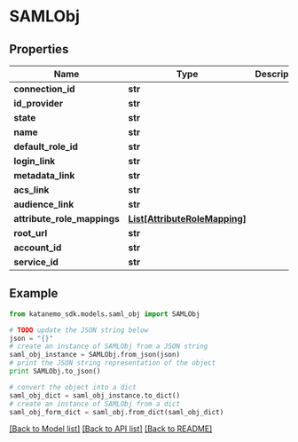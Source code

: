 # SAMLObj


## Properties
Name | Type | Description | Notes
------------ | ------------- | ------------- | -------------
**connection_id** | **str** |  | [optional] 
**id_provider** | **str** |  | 
**state** | **str** |  | [optional] 
**name** | **str** |  | [optional] 
**default_role_id** | **str** |  | 
**login_link** | **str** |  | [optional] 
**metadata_link** | **str** |  | [optional] 
**acs_link** | **str** |  | [optional] 
**audience_link** | **str** |  | [optional] 
**attribute_role_mappings** | [**List[AttributeRoleMapping]**](AttributeRoleMapping.md) |  | [optional] 
**root_url** | **str** |  | [optional] 
**account_id** | **str** |  | 
**service_id** | **str** |  | 

## Example

```python
from katanemo_sdk.models.saml_obj import SAMLObj

# TODO update the JSON string below
json = "{}"
# create an instance of SAMLObj from a JSON string
saml_obj_instance = SAMLObj.from_json(json)
# print the JSON string representation of the object
print SAMLObj.to_json()

# convert the object into a dict
saml_obj_dict = saml_obj_instance.to_dict()
# create an instance of SAMLObj from a dict
saml_obj_form_dict = saml_obj.from_dict(saml_obj_dict)
```
[[Back to Model list]](../README.md#documentation-for-models) [[Back to API list]](../README.md#documentation-for-api-endpoints) [[Back to README]](../README.md)


